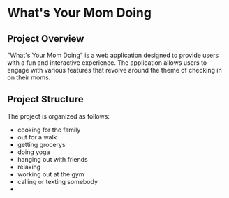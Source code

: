 # What's Your Mom Doing

## Project Overview
"What's Your Mom Doing" is a web application designed to provide users with a fun and interactive experience. The application allows users to engage with various features that revolve around the theme of checking in on their moms.

## Project Structure
The project is organized as follows:
* cooking for the family
* out for a walk
* getting grocerys
* doing yoga
* hanging out with friends
* relaxing
* working out at the gym
* calling or texting somebody
* 
